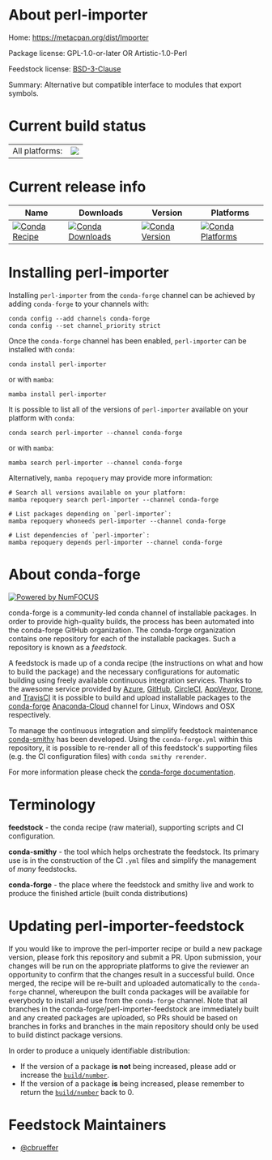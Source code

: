About perl-importer
===================

Home: https://metacpan.org/dist/Importer

Package license: GPL-1.0-or-later OR Artistic-1.0-Perl

Feedstock license: [BSD-3-Clause](https://github.com/conda-forge/perl-importer-feedstock/blob/main/LICENSE.txt)

Summary: Alternative but compatible interface to modules that export symbols.

Current build status
====================


<table><tr><td>All platforms:</td>
    <td>
      <a href="https://dev.azure.com/conda-forge/feedstock-builds/_build/latest?definitionId=17024&branchName=main">
        <img src="https://dev.azure.com/conda-forge/feedstock-builds/_apis/build/status/perl-importer-feedstock?branchName=main">
      </a>
    </td>
  </tr>
</table>

Current release info
====================

| Name | Downloads | Version | Platforms |
| --- | --- | --- | --- |
| [![Conda Recipe](https://img.shields.io/badge/recipe-perl--importer-green.svg)](https://anaconda.org/conda-forge/perl-importer) | [![Conda Downloads](https://img.shields.io/conda/dn/conda-forge/perl-importer.svg)](https://anaconda.org/conda-forge/perl-importer) | [![Conda Version](https://img.shields.io/conda/vn/conda-forge/perl-importer.svg)](https://anaconda.org/conda-forge/perl-importer) | [![Conda Platforms](https://img.shields.io/conda/pn/conda-forge/perl-importer.svg)](https://anaconda.org/conda-forge/perl-importer) |

Installing perl-importer
========================

Installing `perl-importer` from the `conda-forge` channel can be achieved by adding `conda-forge` to your channels with:

```
conda config --add channels conda-forge
conda config --set channel_priority strict
```

Once the `conda-forge` channel has been enabled, `perl-importer` can be installed with `conda`:

```
conda install perl-importer
```

or with `mamba`:

```
mamba install perl-importer
```

It is possible to list all of the versions of `perl-importer` available on your platform with `conda`:

```
conda search perl-importer --channel conda-forge
```

or with `mamba`:

```
mamba search perl-importer --channel conda-forge
```

Alternatively, `mamba repoquery` may provide more information:

```
# Search all versions available on your platform:
mamba repoquery search perl-importer --channel conda-forge

# List packages depending on `perl-importer`:
mamba repoquery whoneeds perl-importer --channel conda-forge

# List dependencies of `perl-importer`:
mamba repoquery depends perl-importer --channel conda-forge
```


About conda-forge
=================

[![Powered by
NumFOCUS](https://img.shields.io/badge/powered%20by-NumFOCUS-orange.svg?style=flat&colorA=E1523D&colorB=007D8A)](https://numfocus.org)

conda-forge is a community-led conda channel of installable packages.
In order to provide high-quality builds, the process has been automated into the
conda-forge GitHub organization. The conda-forge organization contains one repository
for each of the installable packages. Such a repository is known as a *feedstock*.

A feedstock is made up of a conda recipe (the instructions on what and how to build
the package) and the necessary configurations for automatic building using freely
available continuous integration services. Thanks to the awesome service provided by
[Azure](https://azure.microsoft.com/en-us/services/devops/), [GitHub](https://github.com/),
[CircleCI](https://circleci.com/), [AppVeyor](https://www.appveyor.com/),
[Drone](https://cloud.drone.io/welcome), and [TravisCI](https://travis-ci.com/)
it is possible to build and upload installable packages to the
[conda-forge](https://anaconda.org/conda-forge) [Anaconda-Cloud](https://anaconda.org/)
channel for Linux, Windows and OSX respectively.

To manage the continuous integration and simplify feedstock maintenance
[conda-smithy](https://github.com/conda-forge/conda-smithy) has been developed.
Using the ``conda-forge.yml`` within this repository, it is possible to re-render all of
this feedstock's supporting files (e.g. the CI configuration files) with ``conda smithy rerender``.

For more information please check the [conda-forge documentation](https://conda-forge.org/docs/).

Terminology
===========

**feedstock** - the conda recipe (raw material), supporting scripts and CI configuration.

**conda-smithy** - the tool which helps orchestrate the feedstock.
                   Its primary use is in the construction of the CI ``.yml`` files
                   and simplify the management of *many* feedstocks.

**conda-forge** - the place where the feedstock and smithy live and work to
                  produce the finished article (built conda distributions)


Updating perl-importer-feedstock
================================

If you would like to improve the perl-importer recipe or build a new
package version, please fork this repository and submit a PR. Upon submission,
your changes will be run on the appropriate platforms to give the reviewer an
opportunity to confirm that the changes result in a successful build. Once
merged, the recipe will be re-built and uploaded automatically to the
`conda-forge` channel, whereupon the built conda packages will be available for
everybody to install and use from the `conda-forge` channel.
Note that all branches in the conda-forge/perl-importer-feedstock are
immediately built and any created packages are uploaded, so PRs should be based
on branches in forks and branches in the main repository should only be used to
build distinct package versions.

In order to produce a uniquely identifiable distribution:
 * If the version of a package **is not** being increased, please add or increase
   the [``build/number``](https://docs.conda.io/projects/conda-build/en/latest/resources/define-metadata.html#build-number-and-string).
 * If the version of a package **is** being increased, please remember to return
   the [``build/number``](https://docs.conda.io/projects/conda-build/en/latest/resources/define-metadata.html#build-number-and-string)
   back to 0.

Feedstock Maintainers
=====================

* [@cbrueffer](https://github.com/cbrueffer/)

